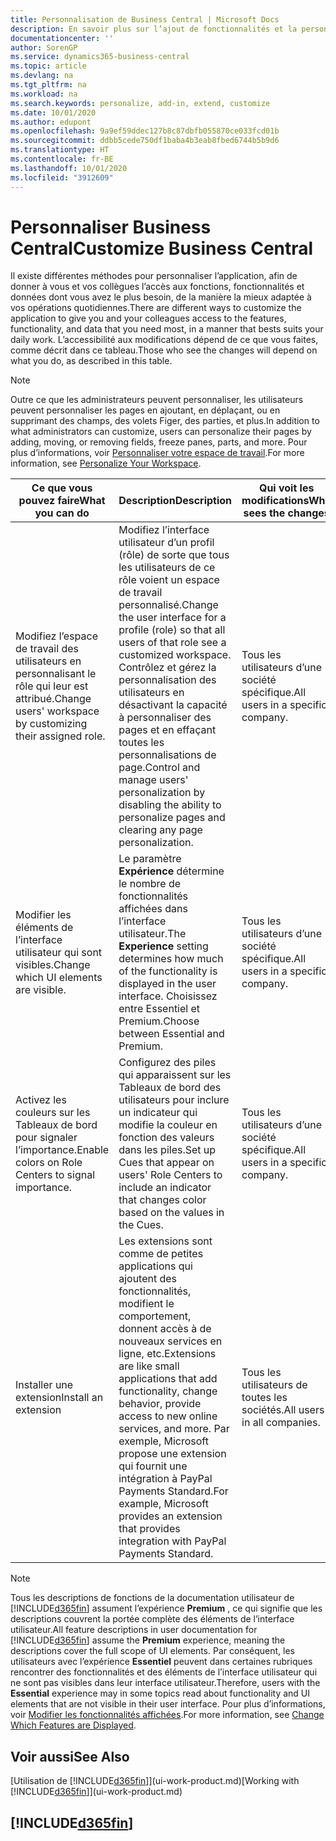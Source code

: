 ```yaml
---
title: Personnalisation de Business Central | Microsoft Docs
description: En savoir plus sur l’ajout de fonctionnalités et la personnalisation de Business Central.
documentationcenter: ''
author: SorenGP
ms.service: dynamics365-business-central
ms.topic: article
ms.devlang: na
ms.tgt_pltfrm: na
ms.workload: na
ms.search.keywords: personalize, add-in, extend, customize
ms.date: 10/01/2020
ms.author: edupont
ms.openlocfilehash: 9a9ef59ddec127b8c87dbfb055870ce033fcd01b
ms.sourcegitcommit: ddbb5cede750df1baba4b3eab8fbed6744b5b9d6
ms.translationtype: HT
ms.contentlocale: fr-BE
ms.lasthandoff: 10/01/2020
ms.locfileid: "3912609"
---
```

# <a name="customize-business-central"></a><span data-ttu-id="e2423-103">Personnaliser Business Central</span><span class="sxs-lookup"><span data-stu-id="e2423-103">Customize Business Central</span></span>
<span data-ttu-id="e2423-104">Il existe différentes méthodes pour personnaliser l’application, afin de donner à vous et vos collègues l’accès aux fonctions, fonctionnalités et données dont vous avez le plus besoin, de la manière la mieux adaptée à vos opérations quotidiennes.</span><span class="sxs-lookup"><span data-stu-id="e2423-104">There are different ways to customize the application to give you and your colleagues access to the features, functionality, and data that you need most, in a manner that bests suits your daily work.</span></span> <span data-ttu-id="e2423-105">L’accessibilité aux modifications dépend de ce que vous faites, comme décrit dans ce tableau.</span><span class="sxs-lookup"><span data-stu-id="e2423-105">Those who see the changes will depend on what you do, as described in this table.</span></span>

> [!NOTE]
> <span data-ttu-id="e2423-106">Outre ce que les administrateurs peuvent personnaliser, les utilisateurs peuvent personnaliser les pages en ajoutant, en déplaçant, ou en supprimant des champs, des volets Figer, des parties, et plus.</span><span class="sxs-lookup"><span data-stu-id="e2423-106">In addition to what administrators can customize, users can personalize their pages by adding, moving, or removing fields, freeze panes, parts, and more.</span></span> <span data-ttu-id="e2423-107">Pour plus d’informations, voir [Personnaliser votre espace de travail](ui-personalization-user.md).</span><span class="sxs-lookup"><span data-stu-id="e2423-107">For more information, see [Personalize Your Workspace](ui-personalization-user.md).</span></span>

| <span data-ttu-id="e2423-108">Ce que vous pouvez faire</span><span class="sxs-lookup"><span data-stu-id="e2423-108">What you can do</span></span>    |  <span data-ttu-id="e2423-109">Description</span><span class="sxs-lookup"><span data-stu-id="e2423-109">Description</span></span>  |  <span data-ttu-id="e2423-110">Qui voit les modifications</span><span class="sxs-lookup"><span data-stu-id="e2423-110">Who sees the changes</span></span>  |  <span data-ttu-id="e2423-111">Plus d’informations</span><span class="sxs-lookup"><span data-stu-id="e2423-111">More information</span></span>  |
|-----|---------------|---------|-------|
|<span data-ttu-id="e2423-112">Modifiez l’espace de travail des utilisateurs en personnalisant le rôle qui leur est attribué.</span><span class="sxs-lookup"><span data-stu-id="e2423-112">Change users' workspace by customizing their assigned role.</span></span>|<span data-ttu-id="e2423-113">Modifiez l’interface utilisateur d’un profil (rôle) de sorte que tous les utilisateurs de ce rôle voient un espace de travail personnalisé.</span><span class="sxs-lookup"><span data-stu-id="e2423-113">Change the user interface for a profile (role) so that all users of that role see a customized workspace.</span></span> <span data-ttu-id="e2423-114">Contrôlez et gérez la personnalisation des utilisateurs en désactivant la capacité à personnaliser des pages et en effaçant toutes les personnalisations de page.</span><span class="sxs-lookup"><span data-stu-id="e2423-114">Control and manage users' personalization by disabling the ability to personalize pages and clearing any page personalization.</span></span>|<span data-ttu-id="e2423-115">Tous les utilisateurs d’une société spécifique.</span><span class="sxs-lookup"><span data-stu-id="e2423-115">All users in a specific company.</span></span>|[<span data-ttu-id="e2423-116">Personnaliser les pages pour les profils</span><span class="sxs-lookup"><span data-stu-id="e2423-116">Customize Pages for Profiles</span></span>](ui-personalization-manage.md)|
|<span data-ttu-id="e2423-117">Modifier les éléments de l’interface utilisateur qui sont visibles.</span><span class="sxs-lookup"><span data-stu-id="e2423-117">Change which UI elements are visible.</span></span>|<span data-ttu-id="e2423-118">Le paramètre **Expérience** détermine le nombre de fonctionnalités affichées dans l’interface utilisateur.</span><span class="sxs-lookup"><span data-stu-id="e2423-118">The **Experience** setting determines how much of the functionality is displayed in the user interface.</span></span> <span data-ttu-id="e2423-119">Choisissez entre Essentiel et Premium.</span><span class="sxs-lookup"><span data-stu-id="e2423-119">Choose between Essential and Premium.</span></span>|<span data-ttu-id="e2423-120">Tous les utilisateurs d’une société spécifique.</span><span class="sxs-lookup"><span data-stu-id="e2423-120">All users in a specific company.</span></span>|[<span data-ttu-id="e2423-121">Modifier les fonctionnalités affichées</span><span class="sxs-lookup"><span data-stu-id="e2423-121">Change Which Features are Displayed</span></span>](ui-experiences.md)|
|<span data-ttu-id="e2423-122">Activez les couleurs sur les Tableaux de bord pour signaler l’importance.</span><span class="sxs-lookup"><span data-stu-id="e2423-122">Enable colors on Role Centers to signal importance.</span></span>|<span data-ttu-id="e2423-123">Configurez des piles qui apparaissent sur les Tableaux de bord des utilisateurs pour inclure un indicateur qui modifie la couleur en fonction des valeurs dans les piles.</span><span class="sxs-lookup"><span data-stu-id="e2423-123">Set up Cues that appear on users' Role Centers to include an indicator that changes color based on the values in the Cues.</span></span>|<span data-ttu-id="e2423-124">Tous les utilisateurs d’une société spécifique.</span><span class="sxs-lookup"><span data-stu-id="e2423-124">All users in a specific company.</span></span>|[<span data-ttu-id="e2423-125">Configurer un indicateur coloré sur des piles</span><span class="sxs-lookup"><span data-stu-id="e2423-125">Set Up a Colored Indicator on Cues</span></span>](admin-how-set-up-colored-indicator-on-cues.md)|
|<span data-ttu-id="e2423-126">Installer une extension</span><span class="sxs-lookup"><span data-stu-id="e2423-126">Install an extension</span></span>|<span data-ttu-id="e2423-127">Les extensions sont comme de petites applications qui ajoutent des fonctionnalités, modifient le comportement, donnent accès à de nouveaux services en ligne, etc.</span><span class="sxs-lookup"><span data-stu-id="e2423-127">Extensions are like small applications that add functionality, change behavior, provide access to new online services, and more.</span></span> <span data-ttu-id="e2423-128">Par exemple, Microsoft propose une extension qui fournit une intégration à PayPal Payments Standard.</span><span class="sxs-lookup"><span data-stu-id="e2423-128">For example, Microsoft provides an extension that provides integration with PayPal Payments Standard.</span></span>|<span data-ttu-id="e2423-129">Tous les utilisateurs de toutes les sociétés.</span><span class="sxs-lookup"><span data-stu-id="e2423-129">All users in all companies.</span></span>|[<span data-ttu-id="e2423-130">Personnalisation à l’aide d’extensions</span><span class="sxs-lookup"><span data-stu-id="e2423-130">Customizing Using Extensions</span></span>](ui-extensions.md)|
> [!NOTE]
> <span data-ttu-id="e2423-131">Tous les descriptions de fonctions de la documentation utilisateur de [!INCLUDE[d365fin](includes/d365fin_md.md)] assument l’expérience **Premium** , ce qui signifie que les descriptions couvrent la portée complète des éléments de l’interface utilisateur.</span><span class="sxs-lookup"><span data-stu-id="e2423-131">All feature descriptions in user documentation for [!INCLUDE[d365fin](includes/d365fin_md.md)] assume the **Premium** experience, meaning the descriptions cover the full scope of UI elements.</span></span> <span data-ttu-id="e2423-132">Par conséquent, les utilisateurs avec l’expérience **Essentiel** peuvent dans certaines rubriques rencontrer des fonctionnalités et des éléments de l’interface utilisateur qui ne sont pas visibles dans leur interface utilisateur.</span><span class="sxs-lookup"><span data-stu-id="e2423-132">Therefore, users with the **Essential** experience may in some topics read about functionality and UI elements that are not visible in their user interface.</span></span> <span data-ttu-id="e2423-133">Pour plus d’informations, voir [Modifier les fonctionnalités affichées](ui-experiences.md).</span><span class="sxs-lookup"><span data-stu-id="e2423-133">For more information, see [Change Which Features are Displayed](ui-experiences.md).</span></span>

## <a name="see-also"></a><span data-ttu-id="e2423-134">Voir aussi</span><span class="sxs-lookup"><span data-stu-id="e2423-134">See Also</span></span>
<span data-ttu-id="e2423-135">[Utilisation de [!INCLUDE[d365fin](includes/d365fin_md.md)]](ui-work-product.md)</span><span class="sxs-lookup"><span data-stu-id="e2423-135">[Working with [!INCLUDE[d365fin](includes/d365fin_md.md)]](ui-work-product.md)</span></span>  

## [!INCLUDE[d365fin](includes/free_trial_md.md)]  

